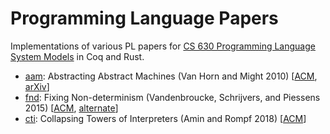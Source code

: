 # Programming Language Papers

Implementations of various PL papers for [CS 630 Programming Language System
Models](https://faculty.cs.byu.edu/~kimball/630/) in Coq and Rust.

- [aam](aam): Abstracting Abstract Machines (Van Horn and Might 2010)
  [[ACM](https://dl.acm.org/doi/10.1145/1863543.1863553),
  [arXiv](https://arxiv.org/abs/1007.4446)]
- [fnd](fnd): Fixing Non-determinism (Vandenbroucke, Schrijvers, and Piessens
  2015) [[ACM](https://dl.acm.org/doi/10.1145/2897336.2897342),
  [alternate](https://lirias.kuleuven.be/retrieve/383155/)]
- [cti](cti): Collapsing Towers of Interpreters (Amin and Rompf 2018)
  [[ACM](https://dl.acm.org/doi/10.1145/3158140)]

